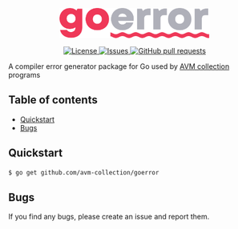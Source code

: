 <p align="center">
	<img width="300px" src="res/logo.png">
</p>

<p align="center">
	<a href="./LICENSE">
		<img alt="License" src="https://img.shields.io/badge/license-GPL v3-26c374?style=for-the-badge">
	</a>
	<a href="https://github.com/avm-collection/agen/issues">
		<img alt="Issues" src="https://img.shields.io/github/issues/avm-collection/agen?style=for-the-badge&color=4f79e4">
	</a>
	<a href="https://github.com/avm-collection/agen/pulls">
		<img alt="GitHub pull requests" src="https://img.shields.io/github/issues-pr/avm-collection/agen?style=for-the-badge&color=4f79e4">
	</a>
</p>

A compiler error generator package for Go used by [AVM collection](https://github.com/avm-collection) programs

## Table of contents
* [Quickstart](#quickstart)
* [Bugs](#bugs)

## Quickstart
```sh
$ go get github.com/avm-collection/goerror
```

## Bugs
If you find any bugs, please create an issue and report them.
